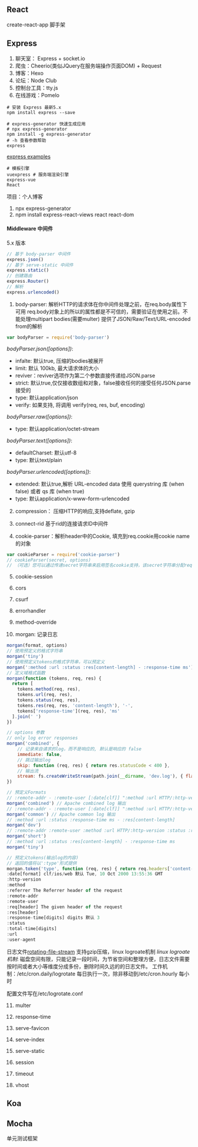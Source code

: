 ## React
create-react-app 脚手架

## Express
1. 聊天室： Express + socket.io
2. 爬虫：Cheerio(类似JQuery在服务端操作页面DOM) + Request
3. 博客：Hexo
4. 论坛：Node Club
5. 控制台工具：tty.js
6. 在线游戏：Pomelo

```shell
# 安装 Express 最新5.x
npm install express --save

# express-generator 快速生成应用
# npx express-generator
npm install -g express-generator
# -h 查看参数帮助
express 
```
[express examples](https://github.com/expressjs/express/tree/master/examples)

```shell
# 模板引擎
vuexpress # 服务端渲染引擎
express-vue
React
```

项目：个人博客

1. npx express-generator
2. npm install express-react-views react react-dom

#### Middleware 中间件
5.x 版本
```js
// 基于 body-parser 中间件
express.json()
// 基于 serve-static 中间件
express.static()
// 创建路由
express.Router()
// 解析
express.urlencoded()
```

1. body-parser: 解析HTTP的请求体在你中间件处理之前，在req.body属性下可用
req.body对象上的所以的属性都是不可信的，需要验证在使用之前。不能处理multipart bodies(需要multer)
提供了JSON/Raw/Text/URL-encoded from的解析
```js
var bodyParser = require('body-parser')
```
*bodyParser.json([options])*:
  - infalte: 默认true, 压缩的bodies被展开
  - limit: 默认 100kb, 最大请求体的大小
  - reviver：reviver选项作为第二个参数直接传递给JSON.parse
  - strict: 默认true,仅仅接收数组和对象，false接收任何的接受任何JSON.parse接受的
  - type: 默认application/json
  - verify: 如果支持, 将调用 verify(req, res, buf, encoding)

*bodyParser.raw([options])*:
  - type: 默认application/octet-stream 

*bodyParser.text([options])*:
  - defaultCharset: 默认utf-8
  - type: 默认text/plain

*bodyParser.urlencoded([options])*:
 - extended: 默认true,解析 URL-encoded data 使用 querystring 库 (when false) 或者 qs 库 (when true)
 - type: 默认application/x-www-form-urlencoded

2. compression： 压缩HTTP的响应,支持deflate, gzip

3. connect-rid
基于rid的连接请求ID中间件

4. cookie-parser：解析header中的Cookie, 填充到req.cookie用cookie name的对象
```js
var cookieParser = require('cookie-parser')
// cookieParser(secret, options) 
// （可选）您可以通过传递secret字符串来启用签名cookie支持，该secret字符串分配req.secret，以便其他中间件可以使用它。
```

5. cookie-session

6. cors

7. csurf

8. errorhandler

9. method-override

10. morgan: 记录日志
```js
morgan(format, options)
// 使用预定义的格式字符串
morgan('tiny')
// 使用预定义tokens的格式字符串，可以预定义
morgan(':method :url :status :res[content-length] - :response-time ms')
// 定义域格式函数
morgan(function (tokens, req, res) {
  return [
    tokens.method(req, res),
    tokens.url(req, res),
    tokens.status(req, res),
    tokens.res(req, res, 'content-length'), '-',
    tokens['response-time'](req, res), 'ms'
  ].join(' ')
})

// options 参数
// only log error responses
morgan('combined', {
    // 记录来自请求的log，而不是响应的, 默认是响应的 false
    immediate: false,
    // 跳过输出log
    skip: function (req, res) { return res.statusCode < 400 },
    // 输出流
    stream: fs.createWriteStream(path.join(__dirname, 'dev.log'), { flags: 'a' })
})

// 预定义Formats 
// :remote-addr - :remote-user [:date[clf]] ":method :url HTTP/:http-version" :status :res[content-length] ":referrer" ":user-agent"
morgan('combined') // Apache combined log 输出
// :remote-addr - :remote-user [:date[clf]] ":method :url HTTP/:http-version" :status :res[content-length]
morgan('common') // Apache common log 输出
// :method :url :status :response-time ms - :res[content-length]
morgan('dev')
// :remote-addr :remote-user :method :url HTTP/:http-version :status :res[content-length] - :response-time ms
morgan('short')
// :method :url :status :res[content-length] - :response-time ms
morgan('tiny')

// 预定义tokens(输出log的内容)
// 返回的值将以':type'形式提供
morgan.token('type', function (req, res) { return req.headers['content-type'] })
:date[format] clf/ios/web 默认 Tue, 10 Oct 2000 13:55:36 GMT
:http-version 
:method
:referrer The Referrer header of the request
:remote-addr
:remote-user
:req[header] The given header of the request
:res[header]
:response-time[digits] digits 默认 3
:status
:total-time[digits]
:url
:user-agent
```
日志文件[rotating-file-stream](https://github.com/iccicci/rotating-file-stream)
支持gzip压缩，linux logroate机制
*linux logroate机制*: 磁盘空间有限，只能记录一段时间，为节省空间和整理方便，日志文件需要按时间或者大小等维度分成多份，删除时间久远的的日志文件。
工作机制：/etc/cron.daily/logrotate 每日执行一次，除非移动到/etc/cron.hourly 每小时

配置文件写在/etc/logrotate.conf 



11. multer

12. response-time

13. serve-favicon

14. serve-index

15. serve-static

16. session

17. timeout

18. vhost


## Koa

## Mocha
单元测试框架

